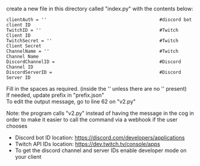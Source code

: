 create a new file in this directory called "index.py" with the contents below:
```
clientAuth = ''                                          #discord bot client ID
TwitchID = ''                                            #Twitch Client ID
TwitchSecret = ''                                        #Twitch Client Secret
ChannelName = ''                                         #Twitch Channel Name
DiscordChannelID =                                       #Discord Channel ID
DiscordServerID =                                        #Discord Server ID
```
Fill in the spaces as required. (inside the '' unless there are no '' present)  
If needed, update prefix in "prefix.json"  
To edit the output message, go to line 62 on "v2.py"

Note: the program calls "v2.py" instead of having the message in the cog in order to make it easier to call the command via a webhook if the user chooses


- Discord bot ID location: https://discord.com/developers/applications
- Twitch API IDs location: https://dev.twitch.tv/console/apps
- To get the discord channel and server IDs enable developer mode on your client
